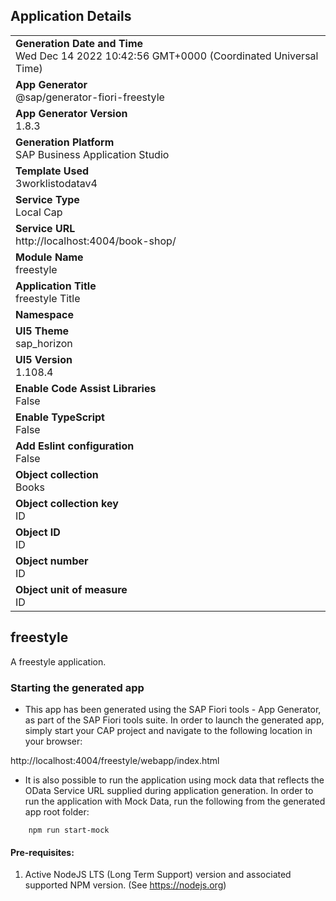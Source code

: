 ## Application Details
|               |
| ------------- |
|**Generation Date and Time**<br>Wed Dec 14 2022 10:42:56 GMT+0000 (Coordinated Universal Time)|
|**App Generator**<br>@sap/generator-fiori-freestyle|
|**App Generator Version**<br>1.8.3|
|**Generation Platform**<br>SAP Business Application Studio|
|**Template Used**<br>3worklistodatav4|
|**Service Type**<br>Local Cap|
|**Service URL**<br>http://localhost:4004/book-shop/
|**Module Name**<br>freestyle|
|**Application Title**<br>freestyle Title|
|**Namespace**<br>|
|**UI5 Theme**<br>sap_horizon|
|**UI5 Version**<br>1.108.4|
|**Enable Code Assist Libraries**<br>False|
|**Enable TypeScript**<br>False|
|**Add Eslint configuration**<br>False|
|**Object collection**<br>Books|
|**Object collection key**<br>ID|
|**Object ID**<br>ID|
|**Object number**<br>ID|
|**Object unit of measure**<br>ID|

## freestyle

A freestyle application.

### Starting the generated app

-   This app has been generated using the SAP Fiori tools - App Generator, as part of the SAP Fiori tools suite.  In order to launch the generated app, simply start your CAP project and navigate to the following location in your browser:

http://localhost:4004/freestyle/webapp/index.html

- It is also possible to run the application using mock data that reflects the OData Service URL supplied during application generation.  In order to run the application with Mock Data, run the following from the generated app root folder:

```
    npm run start-mock
```

#### Pre-requisites:

1. Active NodeJS LTS (Long Term Support) version and associated supported NPM version.  (See https://nodejs.org)


